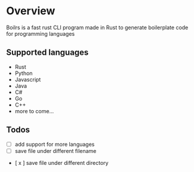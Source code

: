 # Overview
Boilrs is a fast rust CLI program made in Rust to generate boilerplate code for programming languages

## Supported languages
- Rust
- Python
- Javascript
- Java
- C#
- Go
- C++
- more to come...

## Todos
- [ ] add support for more languages
- [ ] save file under different filename
- [ x ] save file under different directory

